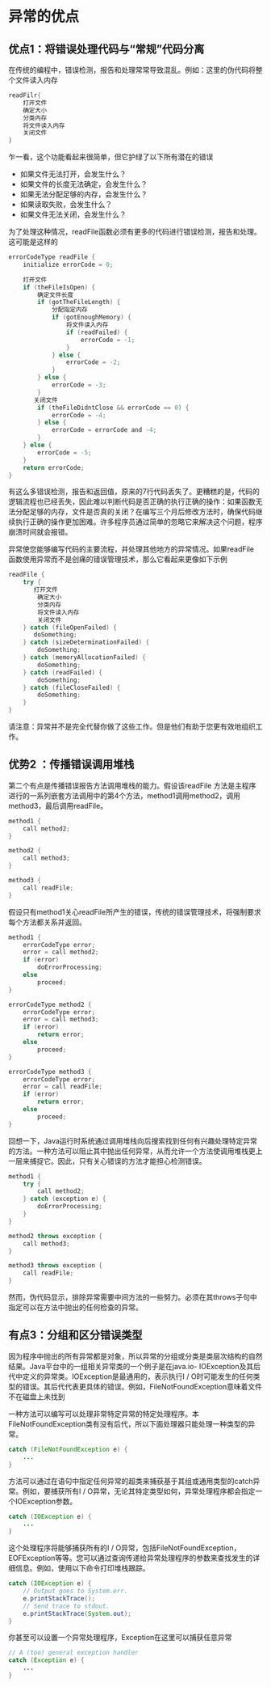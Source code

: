 # 异常的优点

## 优点1：将错误处理代码与“常规”代码分离

在传统的编程中，错误检测，报告和处理常常导致混乱。例如：这里的伪代码将整个文件读入内存
```java
readFilr{
    打开文件
    确定大小
    分类内存
    将文件读入内存
    关闭文件
}
```
乍一看，这个功能看起来很简单，但它护绿了以下所有潜在的错误

* 如果文件无法打开，会发生什么？
* 如果文件的长度无法确定，会发生什么？
* 如果无法分配足够的内存，会发生什么？
* 如果读取失败，会发生什么？
* 如果文件无法关闭，会发生什么？

为了处理这种情况，readFile函数必须有更多的代码进行错误检测，报告和处理。这可能是这样的

```java
errorCodeType readFile {
    initialize errorCode = 0;
    
    打开文件
    if (theFileIsOpen) {
        确定文件长度
        if (gotTheFileLength) {
            分配指定内存
            if (gotEnoughMemory) {
                将文件读入内存
                if (readFailed) {
                    errorCode = -1;
                }
            } else {
                errorCode = -2;
            }
        } else {
            errorCode = -3;
        }
       关闭文件
        if (theFileDidntClose && errorCode == 0) {
            errorCode = -4;
        } else {
            errorCode = errorCode and -4;
        }
    } else {
        errorCode = -5;
    }
    return errorCode;
}
```
有这么多错误检测，报告和返回值，原来的7行代码丢失了。更糟糕的是，代码的逻辑流程也已经丢失，因此难以判断代码是否正确的执行正确的操作：如果函数无法分配足够的内存，文件是否真的关闭？在编写三个月后修改方法时，确保代码继续执行正确的操作更加困难。许多程序员通过简单的忽略它来解决这个问题，程序崩溃时间就会报错。

异常使您能够编写代码的主要流程，并处理其他地方的异常情况。如果readFile 函数使用异常而不是创痛的错误管理技术，那么它看起来更像如下示例

```java
readFile {
    try {
       打开文件
        确定大小
        分类内存
        将文件读入内存
        关闭文件
    } catch (fileOpenFailed) {
       doSomething;
    } catch (sizeDeterminationFailed) {
        doSomething;
    } catch (memoryAllocationFailed) {
        doSomething;
    } catch (readFailed) {
        doSomething;
    } catch (fileCloseFailed) {
        doSomething;
    }
}

```

请注意：异常并不是完全代替你做了这些工作。但是他们有助于您更有效地组织工作。

## 优势2 ：传播错误调用堆栈

第二个有点是传播错误报告方法调用堆栈的能力。假设该readFile 方法是主程序进行的一系列嵌套方法调用中的第4个方法，method1调用method2，调用method3，最后调用readFile。

```java
method1 {
    call method2;
}

method2 {
    call method3;
}

method3 {
    call readFile;
}
```
假设只有method1关心readFile所产生的错误，传统的错误管理技术，将强制要求每个方法都关系并返回。

```java
method1 {
    errorCodeType error;
    error = call method2;
    if (error)
        doErrorProcessing;
    else
        proceed;
}

errorCodeType method2 {
    errorCodeType error;
    error = call method3;
    if (error)
        return error;
    else
        proceed;
}

errorCodeType method3 {
    errorCodeType error;
    error = call readFile;
    if (error)
        return error;
    else
        proceed;
}
```

回想一下，Java运行时系统通过调用堆栈向后搜索找到任何有兴趣处理特定异常的方法。一种方法可以阻止其中抛出任何异常，从而允许一个方法使调用堆栈更上一层来捕捉它。因此，只有关心错误的方法才能担心检测错误。

```java
method1 {
    try {
        call method2;
    } catch (exception e) {
        doErrorProcessing;
    }
}

method2 throws exception {
    call method3;
}

method3 throws exception {
    call readFile;
}
```

然而，伪代码显示，排除异常需要中间方法的一些努力。必须在其throws子句中指定可以在方法中抛出的任何检查的异常。

## 有点3：分组和区分错误类型

因为程序中抛出的所有异常都是对象，所以异常的分组或分类是类层次结构的自然结果。Java平台中的一组相关异常类的一个例子是在java.io- IOException及其后代中定义的异常类。IOException是最通用的，表示执行I / O时可能发生的任何类型的错误。其后代代表更具体的错误。例如，FileNotFoundException意味着文件不在磁盘上未找到

一种方法可以编写可以处理非常特定异常的特定处理程序。本FileNotFoundException类有没有后代，所以下面处理器只能处理一种类型的异常。

```java
catch (FileNotFoundException e) {
    ...
}
```

方法可以通过在语句中指定任何异常的超类来捕获基于其组或通用类型的catch异常。例如，要捕获所有I / O异常，无论其特定类型如何，异常处理程序都会指定一个IOException参数。

```java
catch (IOException e) {
    ...
}
```

这个处理程序将能够捕获所有的I / O异常，包括FileNotFoundException，EOFException等等。您可以通过查询传递给异常处理程序的参数来查找发生的详细信息。例如，使用以下命令打印堆栈跟踪。
```java
catch (IOException e) {
    // Output goes to System.err.
    e.printStackTrace();
    // Send trace to stdout.
    e.printStackTrace(System.out);
}
```

你甚至可以设置一个异常处理程序，Exception在这里可以捕获任意异常
```java
// A (too) general exception handler
catch (Exception e) {
    ...
}
```